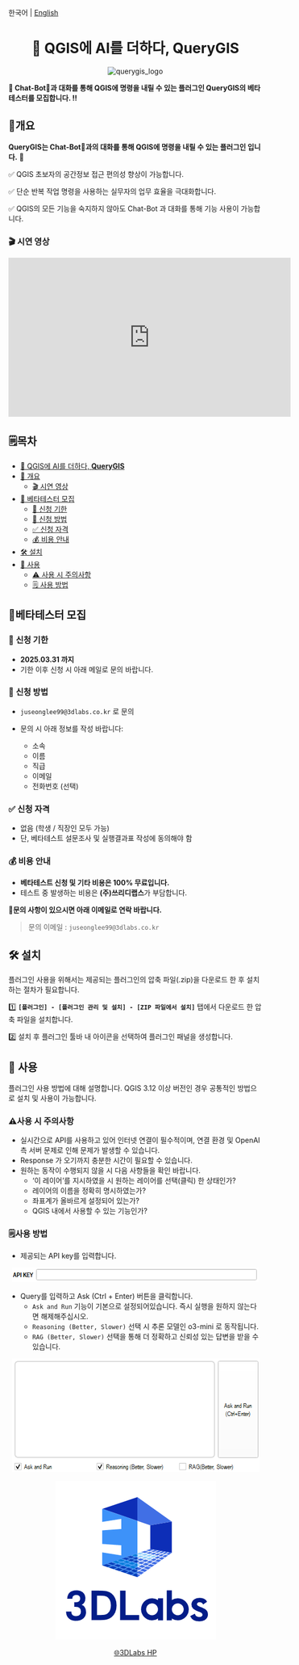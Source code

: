 
한국어 | [English](README_eng.md)


<h1 align="center">
 👋 QGIS에 AI를 더하다, <b>QueryGIS</b>
</h1>


<div align="center">
    <img src="./asset/querygis_logo.png" alt="querygis_logo">
</div>


<aside>

**📢 Chat-Bot🤖과 대화를 통해 QGIS에 명령을 내릴 수 있는 플러그인 QueryGIS의 베타테스터를 모집합니다. ‼️**




</aside>

## 💁개요

**QueryGIS는 Chat-Bot🤖과의 대화를 통해 QGIS에 명령을 내릴 수 있는 플러그인 입니다.** 🙌

✅ QGIS 초보자의 공간정보 접근 편의성 향상이 가능합니다.

✅ 단순 반복 작업 명령을 사용하는 실무자의 업무 효율을 극대화합니다.

✅ QGIS의 모든 기능을 숙지하지 않아도 Chat-Bot 과 대화를 통해 기능 사용이 가능합니다.

### **🎬 시연 영상**

<iframe width="560" height="315" src="https://www.youtube.com/embed/x31T7725Njs" title="YouTube video player" frameborder="0" allow="accelerometer; autoplay; clipboard-write; encrypted-media; gyroscope; picture-in-picture" allowfullscreen></iframe>


## 🗒️목차

- [👋 QGIS에 AI를 더하다, **QueryGIS**](#-qgis에-ai를-더하다-querygis)
- [💁 개요](#-개요)
  - [🎬 시연 영상](#-시연-영상)
- [📢 베타테스터 모집](#-베타테스터-모집)
  - [📅 신청 기한](#-신청-기한)
  - [📩 신청 방법](#-신청-방법)
  - [✅ 신청 자격](#-신청-자격)
  - [💰 비용 안내](#-비용-안내)
- [🛠️ 설치](#-설치)
- [🚀 사용](#-사용)
  - [⚠️ 사용 시 주의사항](#-사용-시-주의사항)
  - [🗒️ 사용 방법](#-사용-방법)



## 📢베타테스터 모집


### 📅 **신청 기한**

- **2025.03.31 까지**
- 기한 이후 신청 시 아래 메일로 문의 바랍니다.

### 📩 **신청 방법**

- `juseonglee99@3dlabs.co.kr` 로 문의
- 문의 시 아래 정보를 작성 바랍니다:
    
    - 소속
    - 이름
    - 직급
    - 이메일
    - 전화번호 (선택)
    

### ✅ **신청 자격**

- 없음 (학생 / 직장인 모두 가능)
- 단, 베타테스트 설문조사 및 실행결과표 작성에 동의해야 함

### 💰 **비용 안내**

- **베타테스트 신청 및 기타 비용은 100% 무료입니다.**
- 테스트 중 발생하는 비용은 **(주)쓰리디랩스**가 부담합니다.

**📢문의 사항이 있으시면 아래 이메일로 연락 바랍니다.**

> 문의 이메일 : `juseonglee99@3dlabs.co.kr`
> 


## 🛠️ 설치


플러그인 사용을 위해서는 제공되는 플러그인의 압축 파일(.zip)을 다운로드 한 후 설치하는 절차가 필요합니다.

1️⃣ **`[플러그인] - [플러그인 관리 및 설치] - [ZIP 파일에서 설치]`** 탭에서 다운로드 한 압축 파일을 설치합니다.

2️⃣ 설치 후 플러그인 툴바 내 아이콘을 선택하여 플러그인 패널을 생성합니다.


## 🚀 사용


플러그인 사용 방법에 대해 설명합니다. QGIS 3.12 이상 버전인 경우 공통적인 방법으로 설치 및 사용이 가능합니다.

### ⚠️사용 시 주의사항

- 실시간으로 API를 사용하고 있어 인터넷 연결이 필수적이며, 연결 환경 및 OpenAI 측 서버 문제로 인해 문제가 발생할 수 있습니다.
- Response 가 오기까지 충분한 시간이 필요할 수 있습니다.
- 원하는 동작이 수행되지 않을 시 다음 사항들을 확인 바랍니다.
    - ‘이 레이어’를 지시하였을 시 원하는 레이어를 선택(클릭) 한 상태인가?
    - 레이어의 이름을 정확히 명시하였는가?
    - 좌표계가 올바르게 설정되어 있는가?
    - QGIS 내에서 사용할 수 있는 기능인가?

### 🗒️사용 방법

- 제공되는 API key를 입력합니다.

<p align="center">
    <img src="./assets/UI_1.png" alt="UI_1">
</p>

- Query를 입력하고 Ask (Ctrl + Enter) 버튼을 클릭합니다.
    - `Ask and Run` 기능이 기본으로 설정되어있습니다. 즉시 실행을 원하지 않는다면 해제해주십시오.
    - `Reasoning (Better, Slower)` 선택 시 추론 모델인 o3-mini 로 동작됩니다.
    - `RAG (Better, Slower)` 선택을 통해 더 정확하고 신뢰성 있는 답변을 받을 수 있습니다.


<p align="center">
    <img src="./assets/UI_2.png" alt="UI_2">
</p>

<p align="center">
    <img src="./assets/3dlabs_logo.png" alt="3dlabs_logo">
</p>

<p align="center">
    <a href="https://www.3dlabs.co.kr/kor/main/main.html">🌐3DLabs HP</a>
</p>
